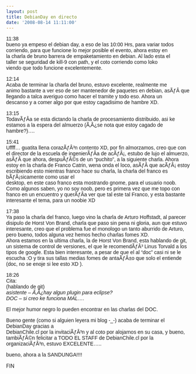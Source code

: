 ```yaml
---
layout: post
title: DebianDay en directo
date: '2008-08-14 11:11:00'
---
```



<span style="font-family:arial;">11:38</span>  
<span style="font-family:arial;">bueno ya empeso el debian day, a eso de las 10:00 Hrs, para variar todos</span>  
<span style="font-family:arial;">corriendo, para que funcione lo mejor posible el evento, ahora estoy en</span>  
<span style="font-family:arial;">la charla de bruno barrera de empaketamiento en debian. Al lado esta el</span>  
<span style="font-family:arial;">taller se seguridad de kill-9 con path, y el coto corriendo como loko</span>  
<span style="font-family:arial;">viendo que todo funcione excelentemente.</span>

<span style="font-family:arial;">12:14</span>  
<span style="font-family:arial;">Acaba de terminar la charla del bruno, estuvo excelente, realmente me</span>  
<span style="font-family:arial;">animo bastante a ver eso de ser mantenedor de paquetes en debian, asÃƒÂ­ que</span>  
<span style="font-family:arial;">llegando a talca averiguo como hacer el tramite y todo eso. Ahora un</span>  
<span style="font-family:arial;">descanso y a comer algo por que estoy cagadisimo de hambre XD.</span>

<span style="font-family:arial;">13:15</span>  
<span style="font-family:arial;">TodavÃƒÂ­a se esta dictando la charla de procesamiento distribuido, asi ke estamos a la espera del almuerzo (Ã‚Â¿se nota que estoy cagado de hambre?)….</span>

<span style="font-family:arial;">15:41</span>  
<span style="font-family:arial;">Uffff… guatita llena corazÃƒÂ³n contento XD, por fin almorzamos, creo que con el director de la escuela de ingenierÃƒÂ­a de acÃƒÂ¡, estubo de lujo el almuerzo, asÃƒÂ­ que ahora, despuÃƒÂ©s de un “puchito”, a la siguiente charla. Ahora estoy en la charla de Franco Catrin, wena onda el loco, asÃƒÂ­ que acÃƒÂ¡ estoy</span>  
<span style="font-family:arial;">escribiendo esto mientras franco hace su charla, la charla del franco es bÃƒÂ¡sicamente como usar el</span>  
<span style="font-family:arial;">desktop, en este caso franco esta mostrando gnome, para el usuario noob.</span>  
<span style="font-family:arial;">Como algunos saben, yo no soy noob, pero es primera vez que me topo con franco en un encuentro y querÃƒÂ­a ver que tal este tal Franco, y esta bastante interesante el tema, para un noobie XD</span>

<span style="font-family:arial;">17:38</span>  
<span style="font-family:arial;">Ya paso la charla del franco, luego vino la charla de Arturo Hoffstadt, al parecer disipulo de Horst Von Brand, charla que paso sin pena ni gloria, aun que estuvo interesante, creo que el problema fue el monologo un tanto aburrido de Arturo, pero bueno, todos alguna vez hemos hecho charlas fomes XD.</span>  
<span style="font-family:arial;">Ahora estamos en la ultima charla, la de Horst Von Brand, esta hablando de git, un sistema de control de versiones, el que le recomendÃƒÂ³ Linus Torvald a los tipos de google. Esta bien interesante, a pesar de que el al “doc” casi ni se le escucha :O y tira sus tallas medias fomes de antaÃƒÂ±o que solo el entiende (doc, no se enoje si lee esto XD ).</span>

<span style="font-family:arial;">18:26</span>  
<span style="font-family:arial;">Cita:  
(hablando de git)  
</span><span style="font-style: italic;font-family:arial;">asistente – Ã‚Â¿hay algun plugin para eclipse?</span>  
<span style="font-style: italic;font-family:arial;">DOC – si creo ke funciona MAL….</span>

<span style="font-family:arial;">El mejor humor negro lo pueden encontrar en las charlas del DOC.</span>

<span style="font-family:arial;">Bueno gente (como si alguien leyera mi blog -_-) acaba de terminar el DebianDay gracias a</span>  
<span style="font-family:arial;">DebianChile.cl por la invitaciÃƒÂ³n y al coto por alojarnos en su casa, y bueno, tambiÃƒÂ©n felicitar a TODO EL STAFF de DebianChile.cl por la organizaciÃƒÂ³n, estuvo EXCELENTE…..</span>

<span style="font-family:arial;">bueno, ahora a la SANDUNGA!!!!</span><span style="font-family:arial;"></span>

FIN


